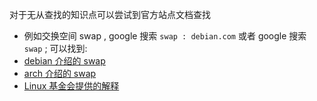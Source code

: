 对于无从查找的知识点可以尝试到官方站点文档查找
- 例如交换空间 swap , google 搜索 `swap : debian.com` 或者 google 搜索 `swap` ; 可以找到: 
- [debian 介绍的 swap](https://wiki.debian.org/Swap)
- [arch 介绍的 swap](https://wiki.archlinux.org/title/swap)
- [Linux 基金会提供的解释](https://www.linux.com/news/all-about-linux-swap-space/)